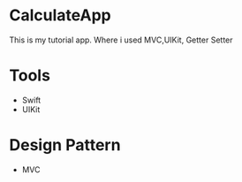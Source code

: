 # CalculateApp
This is my tutorial app. Where i used MVC,UIKit, Getter Setter
# Tools 
* Swift
 * UIKit
# Design Pattern
* MVC
